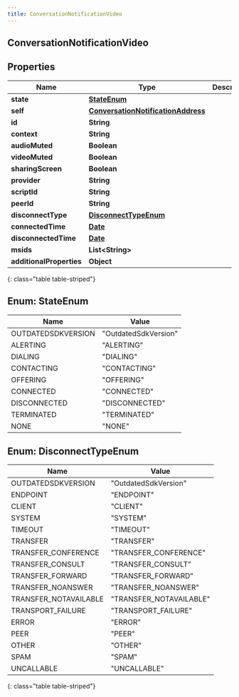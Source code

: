 ```yaml
---
title: ConversationNotificationVideo
---
```

## ConversationNotificationVideo


## Properties

| Name | Type | Description | Notes |
| ------------ | ------------- | ------------- | ------------- |
| **state** | [**StateEnum**](#StateEnum) |  |  [optional] |
| **self** | [**ConversationNotificationAddress**](ConversationNotificationAddress.html) |  |  [optional] |
| **id** | **String** |  |  [optional] |
| **context** | **String** |  |  [optional] |
| **audioMuted** | **Boolean** |  |  [optional] |
| **videoMuted** | **Boolean** |  |  [optional] |
| **sharingScreen** | **Boolean** |  |  [optional] |
| **provider** | **String** |  |  [optional] |
| **scriptId** | **String** |  |  [optional] |
| **peerId** | **String** |  |  [optional] |
| **disconnectType** | [**DisconnectTypeEnum**](#DisconnectTypeEnum) |  |  [optional] |
| **connectedTime** | [**Date**](Date.html) |  |  [optional] |
| **disconnectedTime** | [**Date**](Date.html) |  |  [optional] |
| **msids** | **List&lt;String&gt;** |  |  [optional] |
| **additionalProperties** | **Object** |  |  [optional] |
{: class="table table-striped"}


<a name="StateEnum"></a>

## Enum: StateEnum

| Name | Value |
| ---- | ----- |
| OUTDATEDSDKVERSION | &quot;OutdatedSdkVersion&quot; |
| ALERTING | &quot;ALERTING&quot; |
| DIALING | &quot;DIALING&quot; |
| CONTACTING | &quot;CONTACTING&quot; |
| OFFERING | &quot;OFFERING&quot; |
| CONNECTED | &quot;CONNECTED&quot; |
| DISCONNECTED | &quot;DISCONNECTED&quot; |
| TERMINATED | &quot;TERMINATED&quot; |
| NONE | &quot;NONE&quot; |


<a name="DisconnectTypeEnum"></a>

## Enum: DisconnectTypeEnum

| Name | Value |
| ---- | ----- |
| OUTDATEDSDKVERSION | &quot;OutdatedSdkVersion&quot; |
| ENDPOINT | &quot;ENDPOINT&quot; |
| CLIENT | &quot;CLIENT&quot; |
| SYSTEM | &quot;SYSTEM&quot; |
| TIMEOUT | &quot;TIMEOUT&quot; |
| TRANSFER | &quot;TRANSFER&quot; |
| TRANSFER_CONFERENCE | &quot;TRANSFER_CONFERENCE&quot; |
| TRANSFER_CONSULT | &quot;TRANSFER_CONSULT&quot; |
| TRANSFER_FORWARD | &quot;TRANSFER_FORWARD&quot; |
| TRANSFER_NOANSWER | &quot;TRANSFER_NOANSWER&quot; |
| TRANSFER_NOTAVAILABLE | &quot;TRANSFER_NOTAVAILABLE&quot; |
| TRANSPORT_FAILURE | &quot;TRANSPORT_FAILURE&quot; |
| ERROR | &quot;ERROR&quot; |
| PEER | &quot;PEER&quot; |
| OTHER | &quot;OTHER&quot; |
| SPAM | &quot;SPAM&quot; |
| UNCALLABLE | &quot;UNCALLABLE&quot; |
{: class="table table-striped"}



